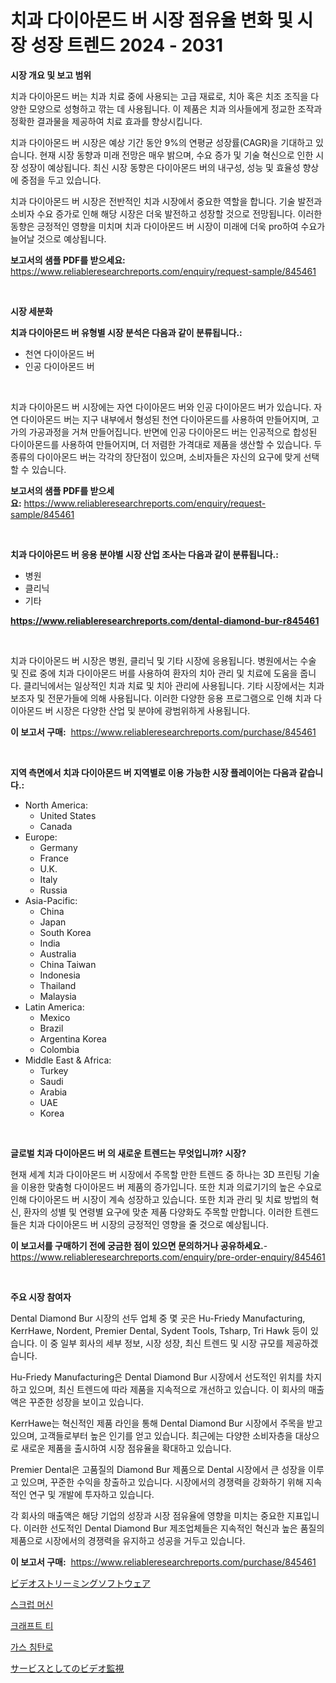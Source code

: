 <p><h1>치과 다이아몬드 버 시장 점유율 변화 및 시장 성장 트렌드 2024 - 2031</h1></p><p><strong>시장 개요 및 보고 범위</strong></p>
<p><p>치과 다이아몬드 버는 치과 치료 중에 사용되는 고급 재료로, 치아 혹은 치조 조직을 다양한 모양으로 성형하고 깎는 데 사용됩니다. 이 제품은 치과 의사들에게 정교한 조작과 정확한 결과물을 제공하여 치료 효과를 향상시킵니다.</p><p>치과 다이아몬드 버 시장은 예상 기간 동안 9%의 연평균 성장률(CAGR)을 기대하고 있습니다. 현재 시장 동향과 미래 전망은 매우 밝으며, 수요 증가 및 기술 혁신으로 인한 시장 성장이 예상됩니다. 최신 시장 동향은 다이아몬드 버의 내구성, 성능 및 효율성 향상에 중점을 두고 있습니다.</p><p>치과 다이아몬드 버 시장은 전반적인 치과 시장에서 중요한 역할을 합니다. 기술 발전과 소비자 수요 증가로 인해 해당 시장은 더욱 발전하고 성장할 것으로 전망됩니다. 이러한 동향은 긍정적인 영향을 미치며 치과 다이아몬드 버 시장이 미래에 더욱 pro하여 수요가 늘어날 것으로 예상됩니다.</p></p>
<p><strong>보고서의 샘플 PDF를 받으세요:</strong> <a href="https://www.reliableresearchreports.com/enquiry/request-sample/845461">https://www.reliableresearchreports.com/enquiry/request-sample/845461</a></p>
<p>&nbsp;</p>
<p><strong>시장 세분화</strong></p>
<p><strong>치과 다이아몬드 버 유형별 시장 분석은 다음과 같이 분류됩니다.:</strong></p>
<p><ul><li>천연 다이아몬드 버</li><li>인공 다이아몬드 버</li></ul></p>
<p>&nbsp;</p>
<p><p>치과 다이아몬드 버 시장에는 자연 다이아몬드 버와 인공 다이아몬드 버가 있습니다. 자연 다이아몬드 버는 지구 내부에서 형성된 천연 다이아몬드를 사용하여 만들어지며, 고가의 가공과정을 거쳐 만들어집니다. 반면에 인공 다이아몬드 버는 인공적으로 합성된 다이아몬드를 사용하여 만들어지며, 더 저렴한 가격대로 제품을 생산할 수 있습니다. 두 종류의 다이아몬드 버는 각각의 장단점이 있으며, 소비자들은 자신의 요구에 맞게 선택할 수 있습니다.</p></p>
<p><strong>보고서의 샘플 PDF를 받으세요:</strong>&nbsp;<a href="https://www.reliableresearchreports.com/enquiry/request-sample/845461">https://www.reliableresearchreports.com/enquiry/request-sample/845461</a></p>
<p>&nbsp;</p>
<p><strong> 치과 다이아몬드 버 응용 분야별 시장 산업 조사는 다음과 같이 분류됩니다.:</strong></p>
<p><ul><li>병원</li><li>클리닉</li><li>기타</li></ul></p>
<p><strong><a href="https://www.reliableresearchreports.com/dental-diamond-bur-r845461">https://www.reliableresearchreports.com/dental-diamond-bur-r845461</a></strong></p>
<p>&nbsp;</p>
<p><p>치과 다이아몬드 버 시장은 병원, 클리닉 및 기타 시장에 응용됩니다. 병원에서는 수술 및 진료 중에 치과 다이아몬드 버를 사용하여 환자의 치아 관리 및 치료에 도움을 줍니다. 클리닉에서는 일상적인 치과 치료 및 치아 관리에 사용됩니다. 기타 시장에서는 치과 보조자 및 전문가들에 의해 사용됩니다. 이러한 다양한 응용 프로그램으로 인해 치과 다이아몬드 버 시장은 다양한 산업 및 분야에 광범위하게 사용됩니다.</p></p>
<p><strong>이 보고서 구매:</strong>&nbsp; <a href="https://www.reliableresearchreports.com/purchase/845461">https://www.reliableresearchreports.com/purchase/845461</a></p>
<p>&nbsp;</p>
<p><strong>지역 측면에서 치과 다이아몬드 버 지역별로 이용 가능한 시장 플레이어는 다음과 같습니다.:</strong></p>
<p><ul>
    <li>
        North America:
        <ul>
            <li>United States</li>
            <li>Canada</li>
        </ul>
    </li>
    <li>
        Europe:
        <ul>
            <li>Germany</li>
            <li>France</li>
            <li>U.K.</li>
            <li>Italy</li>
            <li>Russia</li>
        </ul>
    </li>
    <li>
        Asia-Pacific:
        <ul>
            <li>China</li>
            <li>Japan</li>
            <li>South Korea</li>
            <li>India</li>
            <li>Australia</li>
            <li>China Taiwan</li>
            <li>Indonesia</li>
            <li>Thailand</li>
            <li>Malaysia</li>
        </ul>
    </li>
    <li>
        Latin America:
        <ul>
            <li>Mexico</li>
            <li>Brazil</li>
            <li>Argentina Korea</li>
            <li>Colombia</li>
        </ul>
    </li>
    <li>
        Middle East & Africa:
        <ul>
            <li>Turkey</li>
            <li>Saudi</li>
            <li>Arabia</li>
            <li>UAE</li>
            <li>Korea</li>
        </ul>
    </li>
    </ul></p>
<p>&nbsp;</p>
<p><strong>글로벌 치과 다이아몬드 버 의 새로운 트렌드는 무엇입니까? 시장?</strong></p>
<p><p>현재 세계 치과 다이아몬드 버 시장에서 주목할 만한 트렌드 중 하나는 3D 프린팅 기술을 이용한 맞춤형 다이아몬드 버 제품의 증가입니다. 또한 치과 의료기기의 높은 수요로 인해 다이아몬드 버 시장이 계속 성장하고 있습니다. 또한 치과 관리 및 치료 방법의 혁신, 환자의 성별 및 연령별 요구에 맞춘 제품 다양화도 주목할 만합니다. 이러한 트렌드들은 치과 다이아몬드 버 시장의 긍정적인 영향을 줄 것으로 예상됩니다.</p></p>
<p><strong>이 보고서를 구매하기 전에 궁금한 점이 있으면 문의하거나 공유하세요.</strong>- <a href="https://www.reliableresearchreports.com/enquiry/pre-order-enquiry/845461">https://www.reliableresearchreports.com/enquiry/pre-order-enquiry/845461</a></p>
<p>&nbsp;</p>
<p><strong>주요 시장 참여자</strong></p>
<p><p>Dental Diamond Bur 시장의 선두 업체 중 몇 곳은 Hu-Friedy Manufacturing, KerrHawe, Nordent, Premier Dental, Sydent Tools, Tsharp, Tri Hawk 등이 있습니다. 이 중 일부 회사의 세부 정보, 시장 성장, 최신 트렌드 및 시장 규모를 제공하겠습니다.</p><p>Hu-Friedy Manufacturing은 Dental Diamond Bur 시장에서 선도적인 위치를 차지하고 있으며, 최신 트렌드에 따라 제품을 지속적으로 개선하고 있습니다. 이 회사의 매출액은 꾸준한 성장을 보이고 있습니다.</p><p>KerrHawe는 혁신적인 제품 라인을 통해 Dental Diamond Bur 시장에서 주목을 받고 있으며, 고객들로부터 높은 인기를 얻고 있습니다. 최근에는 다양한 소비자층을 대상으로 새로운 제품을 출시하여 시장 점유율을 확대하고 있습니다.</p><p>Premier Dental은 고품질의 Diamond Bur 제품으로 Dental 시장에서 큰 성장을 이루고 있으며, 꾸준한 수익을 창출하고 있습니다. 시장에서의 경쟁력을 강화하기 위해 지속적인 연구 및 개발에 투자하고 있습니다.</p><p>각 회사의 매출액은 해당 기업의 성장과 시장 점유율에 영향을 미치는 중요한 지표입니다. 이러한 선도적인 Dental Diamond Bur 제조업체들은 지속적인 혁신과 높은 품질의 제품으로 시장에서의 경쟁력을 유지하고 성공을 거두고 있습니다.</p></p>
<p><strong>이 보고서 구매:</strong>&nbsp;&nbsp;<a href="https://www.reliableresearchreports.com/purchase/845461">https://www.reliableresearchreports.com/purchase/845461</a></p>
<p><p><a href="https://github.com/oafhukehf4709715/Market-Research-Report-List-1/blob/main/363895120756.md">ビデオストリーミングソフトウェア</a></p><p><a href="https://github.com/WilburKihn5676/Market-Research-Report-List-1/blob/main/236222419211.md">스크럽 머신</a></p><p><a href="https://github.com/vseigx30c9a1j/Market-Research-Report-List-1/blob/main/233462019210.md">크래프트 티</a></p><p><a href="https://medium.com/@darianswift1922_33282/%EA%B0%80%EC%8A%A4-%EC%B9%B4%EB%B2%84%EB%9D%BC%EC%9D%B4%EC%A7%95%EB%A1%9C-%EA%B0%80%EC%97%B4%EB%A1%9C-%EC%8B%9C%EC%9E%A5-%ED%86%B5%EC%B0%B0-%EC%8B%9C%EC%9E%A5-%EB%8F%99%ED%96%A5-%EC%84%B1%EC%9E%A5-2024%EB%85%84%EB%B6%80%ED%84%B0-2031%EB%85%84%EA%B9%8C%EC%A7%80-%EC%98%88%EC%B8%A1-641f0702b530">가스 침탄로</a></p><p><a href="https://github.com/dzy793153605/Market-Research-Report-List-1/blob/main/657369920757.md">サービスとしてのビデオ監視</a></p></p>
